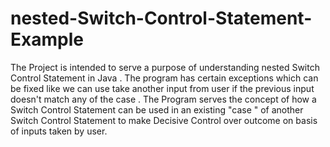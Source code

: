 # nested-Switch-Control-Statement-Example
The Project is intended to serve a purpose of understanding nested Switch Control Statement in Java .
The program has certain exceptions which can be fixed like we can use take another input from user if the previous input doesn't match any of the case .
The Program serves the concept of how a Switch Control Statement can be used in an existing "case " of another Switch Control Statement
to make Decisive Control over outcome on basis of inputs taken by user.
